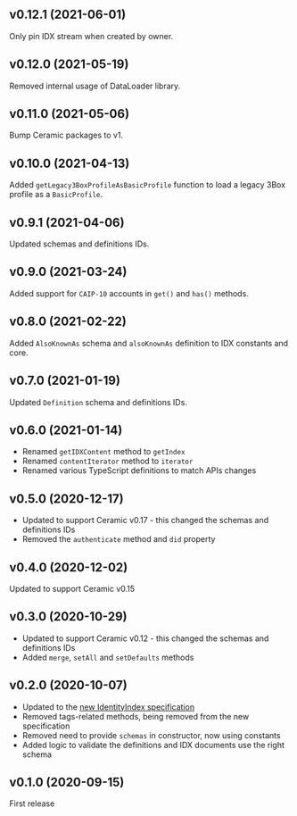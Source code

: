## v0.12.1 (2021-06-01)

Only pin IDX stream when created by owner.

## v0.12.0 (2021-05-19)

Removed internal usage of DataLoader library.

## v0.11.0 (2021-05-06)

Bump Ceramic packages to v1.

## v0.10.0 (2021-04-13)

Added `getLegacy3BoxProfileAsBasicProfile` function to load a legacy 3Box profile as a `BasicProfile`.

## v0.9.1 (2021-04-06)

Updated schemas and definitions IDs.

## v0.9.0 (2021-03-24)

Added support for `CAIP-10` accounts in `get()` and `has()` methods.

## v0.8.0 (2021-02-22)

Added `AlsoKnownAs` schema and `alsoKnownAs` definition to IDX constants and core.

## v0.7.0 (2021-01-19)

Updated `Definition` schema and definitions IDs.

## v0.6.0 (2021-01-14)

- Renamed `getIDXContent` method to `getIndex`
- Renamed `contentIterator` method to `iterator`
- Renamed various TypeScript definitions to match APIs changes

## v0.5.0 (2020-12-17)

- Updated to support Ceramic v0.17 - this changed the schemas and definitions IDs
- Removed the `authenticate` method and `did` property

## v0.4.0 (2020-12-02)

Updated to support Ceramic v0.15

## v0.3.0 (2020-10-29)

- Updated to support Ceramic v0.12 - this changed the schemas and definitions IDs
- Added `merge`, `setAll` and `setDefaults` methods

## v0.2.0 (2020-10-07)

- Updated to the [new IdentityIndex specification](https://github.com/ceramicnetwork/CIP/pull/65)
- Removed tags-related methods, being removed from the new specification
- Removed need to provide `schemas` in constructor, now using constants
- Added logic to validate the definitions and IDX documents use the right schema

## v0.1.0 (2020-09-15)

First release
